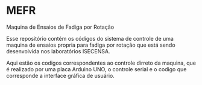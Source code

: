 # MEFR
Maquina de Ensaios de Fadiga por Rotação

Esse repositório contém os códigos do sistema de controle de uma maquina de ensaios propria para fadiga por rotação que está sendo desenvolvida nos laboratórios ISECENSA. 

Aqui estão os codigos correspondentes ao controle dirreto da maquina, que é realizado por uma placa Arduino UNO, o controle serial e o codigo que corresponde a interface gráfica de usuário.

